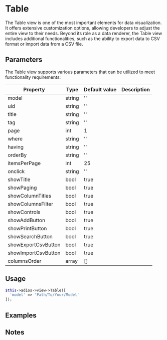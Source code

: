 # Table

The Table view is one of the most important elements for data visualization. It offers extensive customization options, allowing developers to adjust the entire view to their needs. Beyond its role as a data renderer, the Table view includes additional functionalities, such as the ability to export data to CSV format or import data from a CSV file.

## Parameters

The Table view supports various parameters that can be utilized to meet functionality requirements:

| Property            | Type   | Default value | Description |
|---------------------|--------|---------------|-------------|
| model               | string | ''            |             |
| uid                 | string | ''            |             |
| title               | string | ''            |             |
| tag                 | string | ''            |             |
| page                | int    | 1             |             |
| where               | string | ''            |             |
| having              | string | ''            |             |
| orderBy             | string | ''            |             |
| itemsPerPage        | int    | 25            |             |
| onclick             | string | ''            |             |
| showTitle           | bool   | true          |             |
| showPaging          | bool   | true          |             |
| showColumnTitles    | bool   | true          |             |
| showColumnsFilter   | bool   | true          |             |
| showControls        | bool   | true          |             |
| showAddButton       | bool   | true          |             |
| showPrintButton     | bool   | true          |             |
| showSearchButton    | bool   | true          |             |
| showExportCsvButton | bool   | true          |             |
| showImportCsvButton | bool   | true          |             |
| columnsOrder        | array  | []            |             |

## Usage

```php
$this->adios->view->Table([
  'model' => 'Path/To/Your/Model'
]);
```

## Examples

## Notes
